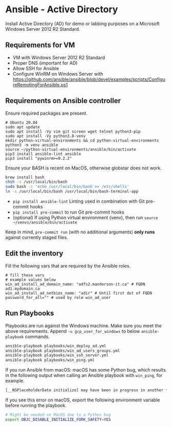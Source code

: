 # Ansible - Active Directory

Install Active Directory (AD) for demo or labbing purposes on a
Microsoft Windows Server 2012 R2 Standard.

## Requirements for VM

- VM with Windows Server 2012 R2 Standard
- Proper DNS (important for AD)
- Allow SSH for Ansible
- Configure WinRM on Windows Server with https://github.com/ansible/ansible/blob/devel/examples/scripts/ConfigureRemotingForAnsible.ps1

## Requirements on Ansible controller

Ensure required packages are present.

```shell
# Ubuntu 20.04
sudo apt update
sudo apt install -Vy vim git screen wget telnet python3-pip
sudo apt install -Vy python3.8-venv
mkdir python-virtual-environments && cd python-virtual-environments
python3 -m venv ansible
source ~/python-virtual-environments/ansible/bin/activate
pip3 install ansible-lint ansible
pip3 install "pywinrm>=0.2.2"
```

Ensure your BASH is recent on MacOS, otherwise globstar does not work.

```bash
brew install bash
chsh -s /usr/local/bin/bash
sudo bash -c 'echo /usr/local/bin/bash >> /etc/shells'
ln -s /usr/local/bin/bash /usr/local/bin/bash-terminal-app
```

- `pip install ansible-lint` Linting used in combination with Git pre-commit hooks
- `pip install pre-commit` to run Git pre-commit hooks
- (optional) If using Python virtual environment (venv), then run `source ~/venvs/ansible/bin/activate`

Keep in mind, `pre-commit run` (with no additional arguments) **only runs** against currently staged files.

## Edit the inventory

Fill the following vars that are required by the Ansible roles.

```shell
# fill these vars
# example values below
win_ad_install_ad_domain_name: "adfs2.manderson-it.ca" # FQDN ad1.mydomain.ca
win_ad_install_ad_netbios_name: "adir" # Until first dot of FQDN
password_for_all="" # used by role win_ad_user 
```

## Run Playbooks

Playbooks are run against the Windows machine.
Make sure you meet the above requirements.
Append `-u gcp_user_for_windows` to below `ansible-playbook` commands.

```bash
ansible-playbook playbooks/win_deploy_ad.yml
ansible-playbook playbooks/win_ad_users_groups.yml
ansible-playbook playbooks/win_ssh_server.yml
ansible-playbook playbooks/win_ping.yml
```


If you run Ansible from macOS: macOS has some Python bug, which results in the following output when
calling an Ansible playbook with `win_ping`, for example.

```bash
[__NSPlaceholderDate initialize] may have been in progress in another thread when fork() was called
```

If you see this error on macOS, export the following environment variable before running the playbook.

```bash
# Might be needed on MacOS due to a Python bug
export OBJC_DISABLE_INITIALIZE_FORK_SAFETY=YES
```

